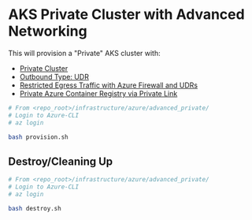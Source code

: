 # AKS Private Cluster with Advanced Networking

This will provision a "Private" AKS cluster with:
- [Private Cluster](https://docs.microsoft.com/en-us/azure/aks/private-clusters)
- [Outbound Type: UDR](https://docs.microsoft.com/en-us/azure/aks/egress-outboundtype)
- [Restricted Egress Traffic with Azure Firewall and UDRs](https://docs.microsoft.com/en-us/azure/aks/limit-egress-traffic)
- [Private Azure Container Registry via Private Link](https://docs.microsoft.com/en-us/azure/container-registry/container-registry-private-link)


```bash
# From <repo_root>/infrastructure/azure/advanced_private/
# Login to Azure-CLI
# az login

bash provision.sh
```

## Destroy/Cleaning Up

```bash
# From <repo_root>/infrastructure/azure/advanced_private/
# Login to Azure-CLI
# az login

bash destroy.sh
```
